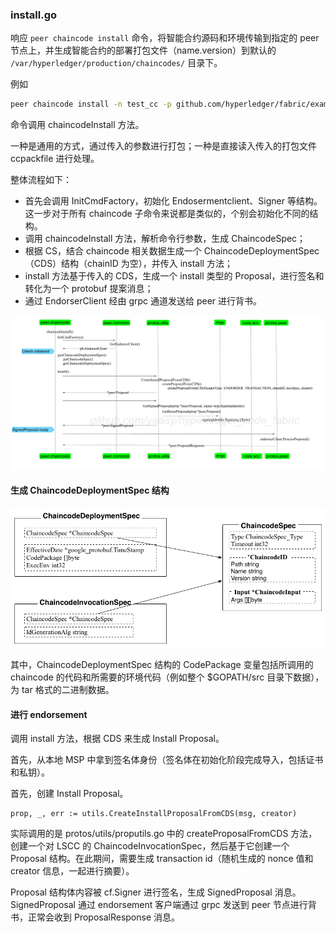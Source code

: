 ### install.go
响应 `peer chaincode install` 命令，将智能合约源码和环境传输到指定的 peer 节点上，并生成智能合约的部署打包文件（name.version）到默认的 `/var/hyperledger/production/chaincodes/` 目录下。

例如

```bash
peer chaincode install -n test_cc -p github.com/hyperledger/fabric/examples/chaincode/go/chaincode_example02 -v 1.0
```

命令调用 chaincodeInstall 方法。

一种是通用的方式，通过传入的参数进行打包；一种是直接读入传入的打包文件 ccpackfile 进行处理。

整体流程如下：

* 首先会调用 InitCmdFactory，初始化 Endosermentclient、Signer 等结构。这一步对于所有 chaincode 子命令来说都是类似的，个别会初始化不同的结构。
* 调用 chaincodeInstall 方法，解析命令行参数，生成 ChaincodeSpec；
* 根据 CS，结合 chaincode 相关数据生成一个 ChaincodeDeploymentSpec（CDS）结构（chainID 为空），并传入 install 方法；
* install 方法基于传入的 CDS，生成一个 install 类型的 Proposal，进行签名和转化为一个 protobuf 提案消息；
* 通过 EndorserClient 经由 grpc 通道发送给 peer 进行背书。

![peer chaincode install 过程](../_images/peer_chaincode_install.png)


#### 生成 ChaincodeDeploymentSpec 结构

![ChaincodeDeploymentSpec 结构](../_images/proto-peer-chaincode.png)

其中，ChaincodeDeploymentSpec 结构的 CodePackage 变量包括所调用的 chaincode 的代码和所需要的环境代码（例如整个 $GOPATH/src 目录下数据），为 tar 格式的二进制数据。

#### 进行 endorsement
调用 install 方法，根据 CDS 来生成 Install Proposal。

首先，从本地 MSP 中拿到签名体身份（签名体在初始化阶段完成导入，包括证书和私钥）。

首先，创建 Install Proposal。

```golang
prop, _, err := utils.CreateInstallProposalFromCDS(msg, creator)
```

实际调用的是 protos/utils/proputils.go 中的 createProposalFromCDS 方法，创建一个对 LSCC 的 ChaincodeInvocationSpec，然后基于它创建一个 Proposal 结构。在此期间，需要生成 transaction id（随机生成的 nonce 值和 creator 信息，一起进行摘要）。

Proposal 结构体内容被 cf.Signer 进行签名，生成 SignedProposal 消息。SignedProposal 通过 endorsement 客户端通过 grpc 发送到 peer 节点进行背书，正常会收到 ProposalResponse 消息。



